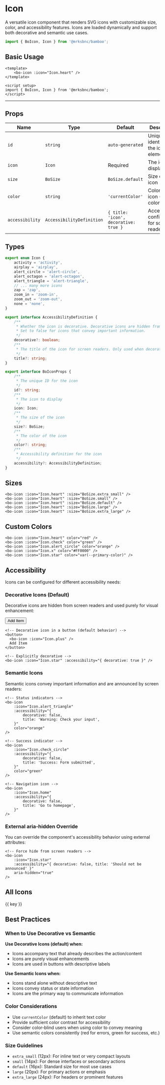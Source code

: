 <script setup>
import BoIcon from '@/components/icon/bo-icon.vue';
import { Icon } from '@/components/icon/bo-icon';
import { BoSize } from '@/shared/bo-size';
</script>

# Icon

A versatile icon component that renders SVG icons with customizable size, color, and accessibility features. Icons are loaded dynamically and support both decorative and semantic use cases.

```js
import { BoIcon, Icon } from '@mrksbnc/bamboo';
```

## Basic Usage

```vue
<template>
	<bo-icon :icon="Icon.heart" />
</template>

<script setup>
import { BoIcon, Icon } from '@mrksbnc/bamboo';
</script>
```

<hr />
<div class="flex gap-4 items-center my-4">
  <bo-icon :icon="Icon.heart" />
</div>

## Props

| Name            | Type                      | Default                               | Description                                    |
| --------------- | ------------------------- | ------------------------------------- | ---------------------------------------------- |
| `id`            | `string`                  | `auto-generated`                      | Unique identifier for the icon element         |
| `icon`          | `Icon`                    | Required                              | The icon to display                            |
| `size`          | `BoSize`                  | `BoSize.default`                      | Size of the icon                               |
| `color`         | `string`                  | `'currentColor'`                      | Color of the icon (CSS color value)            |
| `accessibility` | `AccessibilityDefinition` | `{ title: 'icon', decorative: true }` | Accessibility configuration for screen readers |

## Types

```ts
export enum Icon {
	activity = 'activity',
	airplay = 'airplay',
	alert_circle = 'alert-circle',
	alert_octagon = 'alert-octagon',
	alert_triangle = 'alert-triangle',
	// ... many more icons
	zap = 'zap',
	zoom_in = 'zoom-in',
	zoom_out = 'zoom-out',
	none = 'none',
}

export interface AccessibilityDefinition {
	/**
	 * Whether the icon is decorative. Decorative icons are hidden from screen readers.
	 * Set to false for icons that convey important information.
	 */
	decorative?: boolean;
	/**
	 * The title of the icon for screen readers. Only used when decorative is false.
	 */
	title?: string;
}

export interface BoIconProps {
	/**
	 * The unique ID for the icon
	 */
	id?: string;
	/**
	 * The icon to display
	 */
	icon: Icon;
	/**
	 * The size of the icon
	 */
	size?: BoSize;
	/**
	 * The color of the icon
	 */
	color?: string;
	/**
	 * Accessibility definition for the icon
	 */
	accessibility?: AccessibilityDefinition;
}
```

## Sizes

<div class="flex items-center gap-4 my-4">
  <bo-icon :icon="Icon.heart" :size="BoSize.extra_small" />
  <bo-icon :icon="Icon.heart" :size="BoSize.small" />
  <bo-icon :icon="Icon.heart" :size="BoSize.default" />
  <bo-icon :icon="Icon.heart" :size="BoSize.large" />
  <bo-icon :icon="Icon.heart" :size="BoSize.extra_large" />
</div>

```vue
<bo-icon :icon="Icon.heart" :size="BoSize.extra_small" />
<bo-icon :icon="Icon.heart" :size="BoSize.small" />
<bo-icon :icon="Icon.heart" :size="BoSize.default" />
<bo-icon :icon="Icon.heart" :size="BoSize.large" />
<bo-icon :icon="Icon.heart" :size="BoSize.extra_large" />
```

## Custom Colors

<div class="flex gap-4 items-center my-4">
  <bo-icon :icon="Icon.heart" color="red" />
  <bo-icon :icon="Icon.check" color="green" />
  <bo-icon :icon="Icon.alert_circle" color="orange" />
  <bo-icon :icon="Icon.x" color="#FF0000" />
  <bo-icon :icon="Icon.star" color="var(--primary-color)" />
</div>

```vue
<bo-icon :icon="Icon.heart" color="red" />
<bo-icon :icon="Icon.check" color="green" />
<bo-icon :icon="Icon.alert_circle" color="orange" />
<bo-icon :icon="Icon.x" color="#FF0000" />
<bo-icon :icon="Icon.star" color="var(--primary-color)" />
```

## Accessibility

Icons can be configured for different accessibility needs:

### Decorative Icons (Default)

Decorative icons are hidden from screen readers and used purely for visual enhancement:

<div class="flex gap-4 items-center my-4">
  <button class="flex items-center gap-2 px-4 py-2 bg-blue-500 text-white rounded">
    <bo-icon :icon="Icon.plus" :accessibility="{ decorative: true }" />
    Add Item
  </button>
</div>

```vue
<!-- Decorative icon in a button (default behavior) -->
<button>
  <bo-icon :icon="Icon.plus" />
  Add Item
</button>

<!-- Explicitly decorative -->
<bo-icon :icon="Icon.star" :accessibility="{ decorative: true }" />
```

### Semantic Icons

Semantic icons convey important information and are announced by screen readers:

<div class="flex gap-4 items-center my-4">
  <bo-icon 
    :icon="Icon.alert_triangle" 
    :accessibility="{ decorative: false, title: 'Warning: Check your input' }"
    color="orange"
  />
  <bo-icon 
    :icon="Icon.check_circle" 
    :accessibility="{ decorative: false, title: 'Success: Form submitted' }"
    color="green"
  />
  <bo-icon 
    :icon="Icon.info" 
    :accessibility="{ decorative: false, title: 'Information: Additional details available' }"
    color="blue"
  />
</div>

```vue
<!-- Status indicators -->
<bo-icon
	:icon="Icon.alert_triangle"
	:accessibility="{
		decorative: false,
		title: 'Warning: Check your input',
	}"
	color="orange"
/>

<!-- Success indicator -->
<bo-icon
	:icon="Icon.check_circle"
	:accessibility="{
		decorative: false,
		title: 'Success: Form submitted',
	}"
	color="green"
/>

<!-- Navigation icon -->
<bo-icon
	:icon="Icon.home"
	:accessibility="{
		decorative: false,
		title: 'Go to homepage',
	}"
/>
```

### External aria-hidden Override

You can override the component's accessibility behavior using external attributes:

```vue
<!-- Force hide from screen readers -->
<bo-icon
	:icon="Icon.star"
	:accessibility="{ decorative: false, title: 'Should not be announced' }"
	aria-hidden="true"
/>
```

## All Icons

<div class="grid grid-cols-4 gap-4 my-4">
  <div v-for="(value, key) in Icon" :key="key" class="flex flex-col items-center p-4 border rounded hover:bg-gray-50">
    <bo-icon :icon="value" />
    <span class="text-xs mt-1">{{ key }}</span>
  </div>
</div>

## Best Practices

### When to Use Decorative vs Semantic

**Use Decorative Icons (default) when:**

- Icons accompany text that already describes the action/content
- Icons are purely visual enhancements
- Icons are used in buttons with descriptive labels

**Use Semantic Icons when:**

- Icons stand alone without descriptive text
- Icons convey status or state information
- Icons are the primary way to communicate information

### Color Considerations

- Use `currentColor` (default) to inherit text color
- Provide sufficient color contrast for accessibility
- Consider color-blind users when using color to convey meaning
- Use semantic colors consistently (red for errors, green for success, etc.)

### Size Guidelines

- `extra_small` (12px): For inline text or very compact layouts
- `small` (14px): For dense interfaces or secondary actions
- `default` (16px): Standard size for most use cases
- `large` (20px): For primary actions or emphasis
- `extra_large` (24px): For headers or prominent features
